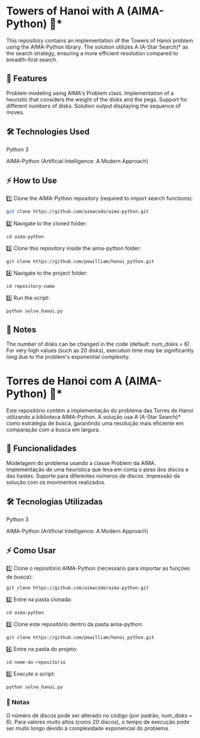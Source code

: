 # Towers of Hanoi with A (AIMA-Python) 🚀*
This repository contains an implementation of the Towers of Hanoi problem using the AIMA-Python library. The solution utilizes A (A-Star Search)* as the search strategy, ensuring a more efficient resolution compared to breadth-first search.

## 📌 Features
Problem modeling using AIMA's Problem class.
Implementation of a heuristic that considers the weight of the disks and the pegs.
Support for different numbers of disks.
Solution output displaying the sequence of moves.

## 🛠️ Technologies Used
Python 3

AIMA-Python (Artificial Intelligence: A Modern Approach)

## ⚡ How to Use
1️⃣ Clone the AIMA-Python repository (required to import search functions):
```bash
git clone https://github.com/aimacode/aima-python.git
```

2️⃣ Navigate to the cloned folder:
```
cd aima-python
```

3️⃣ Clone this repository inside the aima-python folder:
```
git clone https://github.com/pewilliam/hanoi_python.git
```

4️⃣ Navigate to the project folder:
```
cd repository-name
```

5️⃣ Run the script:
```
python solve_hanoi.py
```

## 📝 Notes
The number of disks can be changed in the code (default: num_disks = 6).
For very high values (such as 20 disks), execution time may be significantly long due to the problem's exponential complexity.

# Torres de Hanoi com A (AIMA-Python) 🚀*
Este repositório contém a implementação do problema das Torres de Hanoi utilizando a biblioteca AIMA-Python. A solução usa A (A-Star Search)* como estratégia de busca, garantindo uma resolução mais eficiente em comparação com a busca em largura.

## 📌 Funcionalidades
Modelagem do problema usando a classe Problem da AIMA.
Implementação de uma heurística que leva em conta o peso dos discos e das hastes.
Suporte para diferentes números de discos.
Impressão da solução com os movimentos realizados.

## 🛠️ Tecnologias Utilizadas
Python 3

AIMA-Python (Artificial Intelligence: A Modern Approach)

## ⚡ Como Usar

1️⃣ Clone o repositório AIMA-Python (necessário para importar as funções de busca):
```
git clone https://github.com/aimacode/aima-python.git
```

2️⃣ Entre na pasta clonada:
```
cd aima-python
```

3️⃣ Clone este repositório dentro da pasta aima-python:
```
git clone https://github.com/pewilliam/hanoi_python.git
```

4️⃣ Entre na pasta do projeto:
```
cd nome-do-repositorio
```

5️⃣ Execute o script:
```
python solve_hanoi.py
```

### 📝 Notas
O número de discos pode ser alterado no código (por padrão, num_disks = 6).
Para valores muito altos (como 20 discos), o tempo de execução pode ser muito longo devido à complexidade exponencial do problema.
